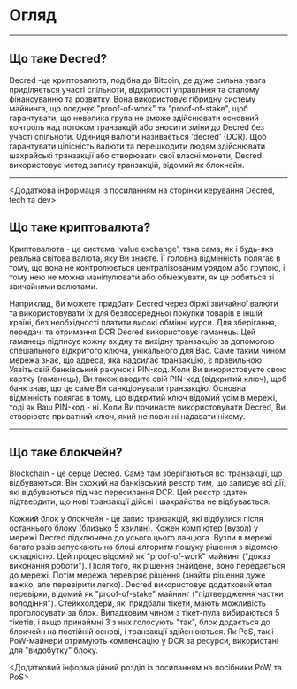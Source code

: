# Огляд

---

## <i class="fa icon-decred_symbol"></i> Що таке Decred?
Decred -це криптовалюта, подібна до Bitcoin, де дуже сильна увага приділяється участі спільноти, відкритості управління та сталому фінансуванню та розвитку. Вона використовує гібридну систему майнинга, що поєднує "proof-of-work" та "proof-of-stake", щоб гарантувати, що невелика група не зможе здійснювати основний контроль над потоком транзакцій або вносити зміни до Decred без участі спільноти. Одиниця валюти називається 'decred' (DCR). Щоб гарантувати цілісність валюти та перешкодити людям здійснювати шахрайські транзакції або створювати свої власні монети, Decred використовує метод запису транзакцій, відомий як блокчейн.

---

<Додаткова інформація із посиланням на сторінки керування Decred, tech та dev>

## <i class="fa icon-cryptocurrency fa-lg"></i> Що таке криптовалюта?
Криптовалюта - це система 'value exchange', така сама, як і будь-яка реальна світова валюта, яку Ви знаєте. Її головна відмінність полягає в тому, що вона не контролюється централізованим урядом або групою, і тому нею не можна маніпулювати або обмежувати, як це робиться зі звичайними валютами.

Наприклад, Ви можете придбати Decred через біржі звичайної валюти та використовувати їх для безпосередньої покупки товарів в іншій країні, без необхідності платити високі обмінні курси.
Для зберігання, передачі та отримання DCR Decred використовує гаманець. Цей гаманець підписує кожну вхідну та вихідну транзакцію за допомогою спеціального відкритого ключа, унікального для Вас. Саме таким чином мережа знає, що адреса, яка надсилає транзакцію, є правильною. Уявіть свій банківський рахунок і PIN-код. Коли Ви використовуєте свою картку (гаманець), Ви також вводите свій PIN-код (відкритий ключ), щоб банк знав, що це саме Ви санкціонували транзакцію. Основна відмінність полягає в тому, що відкритий ключ відомий усім в мережі, тоді як Ваш PIN-код - ні. Коли Ви починаєте використовувати Decred, Ви створюєте приватний ключ, який не повинні надавати нікому.

---

## <i class="fa icon-block fa-lg"></i> Що таке блокчейн?
Blockchain - це серце Decred. Саме там зберігаються всі транзакції, що відбуваються. Він схожий на банківський реєстр тим, що записує всі дії, які відбуваються під час пересилання DCR. Цей реєстр здатен підтвердити, що нові транзакції дійсні і шахрайства не відбувається.

Кожний блок у блокчейн - це запис транзакцій, які відбулися після останнього блоку (близько 5 хвилин). Кожен комп'ютер (вузол) у мережі Decred підключено до усього цього ланцюга. Вузли в мережі багато разів запускають на блоці алгоритм пошуку рішення з відомою складністю. Цей процес відомий як "proof-of-work" майнинг ("доказ виконання роботи"). Після того, як рішення знайдене, воно передається до мережі. Потім мережа перевіряє рішення (знайти рішення дуже важко, але перевірити легко). Decred використовує додатковий етап перевірки, відомий як "proof-of-stake" майнинг ("підтвердження частки володіння"). Стейкхолдери, які придбали тікети, мають можливість проголосувати за блок. Випадковим чином з тікет-пула вибираються 5 тікетів, і якщо принаймні 3 з них голосують "так", блок додається до блокчейн на постійній основі, і транзакції здійснюються. Як PoS, так і PoW-майнери  отримують компенсацію у DCR за ресурси, використані для "видобутку" блоку.

<Додатковий інформаційний розділ із посиланням на посібники PoW та PoS>
